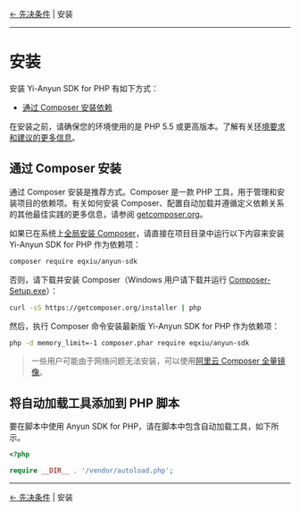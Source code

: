 [← 先决条件](/docs/zh-CN/0-Prerequisites.md) | 安装
***

# 安装

安装 Yi-Anyun SDK for PHP 有如下方式：

- [通过 Composer 安装依赖](#%E9%80%9A%E8%BF%87-composer-%E5%AE%89%E8%A3%85%E4%BE%9D%E8%B5%96)

在安装之前，请确保您的环境使用的是 PHP 5.5 或更高版本。了解有关[环境要求和建议的更多信息](/docs/zh-CN/0-Prerequisites.md)。

## 通过 Composer 安装

通过 Composer 安装是推荐方式。Composer 是一款 PHP 工具，用于管理和安装项目的依赖项。有关如何安装
Composer、配置自动加载并遵循定义依赖关系的其他最佳实践的更多信息，请参阅 [getcomposer.org](https://getcomposer.org)。

如果已在系统上[全局安装 Composer](https://getcomposer.org/doc/00-intro.md#globally)，请直接在项目目录中运行以下内容来安装 Yi-Anyun SDK for PHP 作为依赖项：

```bash
composer require eqxiu/anyun-sdk
```

否则，请下载并安装 Composer（Windows 用户请下载并运行 [Composer-Setup.exe](https://getcomposer.org/Composer-Setup.exe)）：

```bash
curl -sS https://getcomposer.org/installer | php
```

然后，执行 Composer 命令安装最新版 Yi-Anyun SDK for PHP 作为依赖项：

```bash
php -d memory_limit=-1 composer.phar require eqxiu/anyun-sdk
```

> 一些用户可能由于网络问题无法安装，可以使用[阿里云 Composer 全量镜像](https://developer.aliyun.com/composer)。

## 将自动加载工具添加到 PHP 脚本

要在脚本中使用 Anyun SDK for PHP，请在脚本中包含自动加载工具，如下所示。

```php
<?php

require __DIR__ . '/vendor/autoload.php'; 
```

***
[← 先决条件](/docs/zh-CN/0-Prerequisites.md) | 安装
